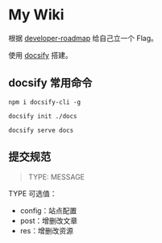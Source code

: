 # My Wiki

根据 [developer-roadmap](https://github.com/kamranahmedse/developer-roadmap) 给自己立一个 Flag。

使用 [docsify](https://github.com/docsifyjs/docsify) 搭建。

## docsify 常用命令

```shell
npm i docsify-cli -g

docsify init ./docs

docsify serve docs
```

## 提交规范

> TYPE: MESSAGE

TYPE 可选值：

- config：站点配置
- post：增删改文章
- res：增删改资源
